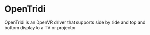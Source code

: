 # OpenTridi
OpenTridi is an OpenVR driver that supports side by side and top and bottom display to a TV or projector
